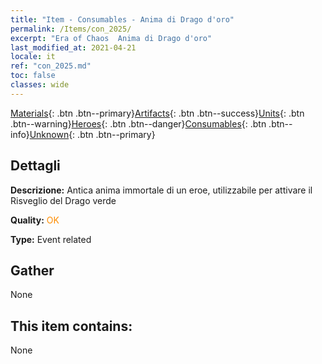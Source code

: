 ```yaml
---
title: "Item - Consumables - Anima di Drago d'oro"
permalink: /Items/con_2025/
excerpt: "Era of Chaos  Anima di Drago d'oro"
last_modified_at: 2021-04-21
locale: it
ref: "con_2025.md"
toc: false
classes: wide
---
```

 [Materials](/it/Items/){: .btn .btn--primary}[Artifacts](/it/Items/Artifacts/){: .btn .btn--success}[Units](/it/Items/Units/){: .btn .btn--warning}[Heroes](/it/Items/Heroes/){: .btn .btn--danger}[Consumables](/it/Items/Consumables/){: .btn .btn--info}[Unknown](/it/Items/Unknown/){: .btn .btn--primary}

## Dettagli
 **Descrizione:** Antica anima immortale di un eroe, utilizzabile per attivare il Risveglio del Drago verde

 **Quality:** <span style="color: #FF8C00">OK</span>

 **Type:** Event related

## Gather

  None

## This item contains:

  None

